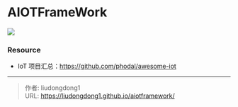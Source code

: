 # AIOTFrameWork


![](https://gitee.com/github-25970295/blogpictureV2/raw/master/image-20211027181026321.png)



### Resource

- IoT 项目汇总：https://github.com/phodal/awesome-iot

---

> 作者: liudongdong1  
> URL: https://liudongdong1.github.io/aiotframework/  

